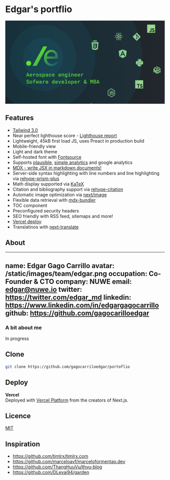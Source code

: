 # Edgar's portflio
![edgar](/public/static/images/linkedin-share.png)

## Features

- [Tailwind 3.0](https://tailwindcss.com/blog/tailwindcss-v3) 
- Near perfect lighthouse score - [Lighthouse report](https://www.webpagetest.org/result/210111_DiC1_08f3670c3430bf4a9b76fc3b927716c5/)
- Lightweight, 45kB first load JS, uses Preact in production build
- Mobile-friendly view
- Light and dark theme
- Self-hosted font with [Fontsource](https://fontsource.org/)
- Supports [plausible](https://plausible.io/), [simple analytics](https://simpleanalytics.com/) and google analytics
- [MDX - write JSX in markdown documents!](https://mdxjs.com/)
- Server-side syntax highlighting with line numbers and line highlighting via [rehype-prism-plus](https://github.com/timlrx/rehype-prism-plus)
- Math display supported via [KaTeX](https://katex.org/)
- Citation and bibliography support via [rehype-citation](https://github.com/timlrx/rehype-citation)
- Automatic image optimization via [next/image](https://nextjs.org/docs/basic-features/image-optimization)
- Flexible data retrieval with [mdx-bundler](https://github.com/kentcdodds/mdx-bundler)
- TOC component
- Preconfigured security headers
- SEO friendly with RSS feed, sitemaps and more!
- [Vercel deploy](https://vercel.com)
- Translatinos with [next-translate]()



## About

---
name: Edgar Gago Carrillo
avatar: /static/images/team/edgar.png
occupation: Co-Founder & CTO
company: NUWE
email: edgar@nuwe.io
twitter: https://twitter.com/edgar_md
linkedin: https://www.linkedin.com/in/edgargagocarrillo
github: https://github.com/gagocarilloedgar
---

### A bit about me

In progress


## Clone

```bash
git clone https://github.com/gagocarriloedgar/portoflio
```
## Deploy

**Vercel**  
Deployed with [Vercel Platform](https://vercel.com) from the creators of Next.js. 

## Licence

[MIT](https://github.com/gagocarrilloedgar/portfolio/blob/master/LICENSE) 

## Inspiration

- https://github.com/timlrx/timlrx.com
- https://github.com/marceloavf/marceloformentao.dev
- https://github.com/ThangHuuVu/thvu-blog
- https://github.com/DLevai94/garden
